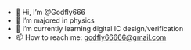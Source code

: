 - 👋 Hi, I’m @Godfly666
- 👀 I’m majored in physics
- 🌱 I’m currently learning digital IC design/verification
- 📫 How to reach me: godfly66666@gmail.com

<!---
Godfly666/Godfly666 is a ✨ special ✨ repository because its `README.md` (this file) appears on your GitHub profile.
You can click the Preview link to take a look at your changes.
--->
